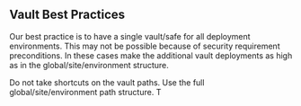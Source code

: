 ## Vault Best Practices

Our best practice is to have a single vault/safe for all deployment environments.
This may not be possible because of security requirement preconditions.   In these cases 
make the additional vault deployments as high as in the global/site/environment structure.

Do not take shortcuts on the vault paths.   Use the full global/site/environment path structure.
T
